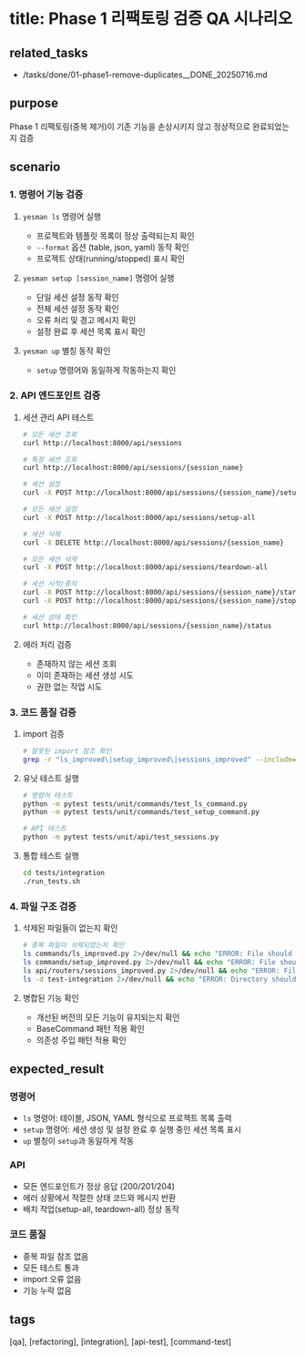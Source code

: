 # title: Phase 1 리팩토링 검증 QA 시나리오

## related_tasks

- /tasks/done/01-phase1-remove-duplicates\_\_DONE_20250716.md

## purpose

Phase 1 리팩토링(중복 제거)이 기존 기능을 손상시키지 않고 정상적으로 완료되었는지 검증

## scenario

### 1. 명령어 기능 검증

1. `yesman ls` 명령어 실행

   - 프로젝트와 템플릿 목록이 정상 출력되는지 확인
   - `--format` 옵션 (table, json, yaml) 동작 확인
   - 프로젝트 상태(running/stopped) 표시 확인

1. `yesman setup [session_name]` 명령어 실행

   - 단일 세션 설정 동작 확인
   - 전체 세션 설정 동작 확인
   - 오류 처리 및 경고 메시지 확인
   - 설정 완료 후 세션 목록 표시 확인

1. `yesman up` 별칭 동작 확인

   - `setup` 명령어와 동일하게 작동하는지 확인

### 2. API 엔드포인트 검증

1. 세션 관리 API 테스트

   ```bash
   # 모든 세션 조회
   curl http://localhost:8000/api/sessions

   # 특정 세션 조회
   curl http://localhost:8000/api/sessions/{session_name}

   # 세션 설정
   curl -X POST http://localhost:8000/api/sessions/{session_name}/setup

   # 모든 세션 설정
   curl -X POST http://localhost:8000/api/sessions/setup-all

   # 세션 삭제
   curl -X DELETE http://localhost:8000/api/sessions/{session_name}

   # 모든 세션 삭제
   curl -X POST http://localhost:8000/api/sessions/teardown-all

   # 세션 시작/중지
   curl -X POST http://localhost:8000/api/sessions/{session_name}/start
   curl -X POST http://localhost:8000/api/sessions/{session_name}/stop

   # 세션 상태 확인
   curl http://localhost:8000/api/sessions/{session_name}/status
   ```

1. 에러 처리 검증

   - 존재하지 않는 세션 조회
   - 이미 존재하는 세션 생성 시도
   - 권한 없는 작업 시도

### 3. 코드 품질 검증

1. import 검증

   ```bash
   # 잘못된 import 참조 확인
   grep -r "ls_improved\|setup_improved\|sessions_improved" --include="*.py" .
   ```

1. 유닛 테스트 실행

   ```bash
   # 명령어 테스트
   python -m pytest tests/unit/commands/test_ls_command.py
   python -m pytest tests/unit/commands/test_setup_command.py

   # API 테스트  
   python -m pytest tests/unit/api/test_sessions.py
   ```

1. 통합 테스트 실행

   ```bash
   cd tests/integration
   ./run_tests.sh
   ```

### 4. 파일 구조 검증

1. 삭제된 파일들이 없는지 확인

   ```bash
   # 중복 파일이 삭제되었는지 확인
   ls commands/ls_improved.py 2>/dev/null && echo "ERROR: File should be deleted"
   ls commands/setup_improved.py 2>/dev/null && echo "ERROR: File should be deleted"
   ls api/routers/sessions_improved.py 2>/dev/null && echo "ERROR: File should be deleted"
   ls -d test-integration 2>/dev/null && echo "ERROR: Directory should be deleted"
   ```

1. 병합된 기능 확인

   - 개선된 버전의 모든 기능이 유지되는지 확인
   - BaseCommand 패턴 적용 확인
   - 의존성 주입 패턴 적용 확인

## expected_result

### 명령어

- `ls` 명령어: 테이블, JSON, YAML 형식으로 프로젝트 목록 출력
- `setup` 명령어: 세션 생성 및 설정 완료 후 실행 중인 세션 목록 표시
- `up` 별칭이 `setup`과 동일하게 작동

### API

- 모든 엔드포인트가 정상 응답 (200/201/204)
- 에러 상황에서 적절한 상태 코드와 메시지 반환
- 배치 작업(setup-all, teardown-all) 정상 동작

### 코드 품질

- 중복 파일 참조 없음
- 모든 테스트 통과
- import 오류 없음
- 기능 누락 없음

## tags

[qa], [refactoring], [integration], [api-test], [command-test]
